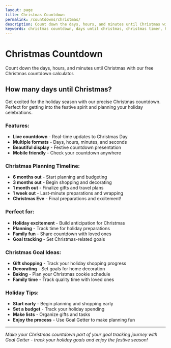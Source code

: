 ```yaml
---
layout: page
title: Christmas Countdown
permalink: /countdowns/christmas/
description: Count down the days, hours, and minutes until Christmas with our free Christmas countdown calculator.
keywords: christmas countdown, days until christmas, christmas timer, holiday countdown, christmas calculator, xmas countdown
---
```


<script type="application/ld+json">
{
  "@context": "https://schema.org",
  "@type": "WebApplication",
  "name": "Christmas Countdown",
  "description": "Count down the days, hours, and minutes until Christmas",
  "url": "https://goalgetter.app/countdowns/christmas/",
  "applicationCategory": "UtilityApplication",
  "operatingSystem": "Web Browser",
  "offers": {
    "@type": "Offer",
    "price": "0",
    "priceCurrency": "USD"
  },
  "creator": {
    "@type": "Organization",
    "name": "Goal Getter"
  }
}
</script>

# Christmas Countdown

Count down the days, hours, and minutes until Christmas with our free Christmas countdown calculator.

## How many days until Christmas?

Get excited for the holiday season with our precise Christmas countdown. Perfect for getting into the festive spirit and planning your holiday celebrations.

### Features:
- **Live countdown** - Real-time updates to Christmas Day
- **Multiple formats** - Days, hours, minutes, and seconds
- **Beautiful display** - Festive countdown presentation
- **Mobile friendly** - Check your countdown anywhere

### Christmas Planning Timeline:
- **6 months out** - Start planning and budgeting
- **3 months out** - Begin shopping and decorating
- **1 month out** - Finalize gifts and travel plans
- **1 week out** - Last-minute preparations and wrapping
- **Christmas Eve** - Final preparations and excitement!

### Perfect for:
- **Holiday excitement** - Build anticipation for Christmas
- **Planning** - Track time for holiday preparations
- **Family fun** - Share countdown with loved ones
- **Goal tracking** - Set Christmas-related goals

### Christmas Goal Ideas:
- **Gift shopping** - Track your holiday shopping progress
- **Decorating** - Set goals for home decoration
- **Baking** - Plan your Christmas cookie schedule
- **Family time** - Track quality time with loved ones

### Holiday Tips:
- **Start early** - Begin planning and shopping early
- **Set a budget** - Track your holiday spending
- **Make lists** - Organize gifts and tasks
- **Enjoy the process** - Use Goal Getter to make planning fun

---

*Make your Christmas countdown part of your goal tracking journey with Goal Getter - track your holiday goals and enjoy the festive season!*

